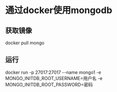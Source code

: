 # 通过docker使用mongodb

## 获取镜像

docker pull mongo

## 运行

docker run -p 27017:27017 --name mongo1 -e MONGO_INITDB_ROOT_USERNAME=用户名 -e MONGO_INITDB_ROOT_PASSWORD=密码